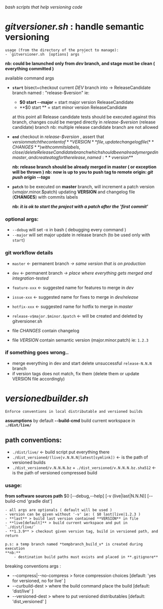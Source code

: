 *bash scripts that help versioning code*

# *gitversioner.sh*  : handle semantic versioning 

    usage (from the directory of the project to manage):
    - `gitversioner.sh  [options] args `
**nb: could be lanunched only from *dev* branch, and stage must be clean ( everything committed )**  

 
available command args   
 
- **`start`** bisect+checkout current *DEV* branch into ->  ReleaseCandidate branch named : "release-$version" 
    ie:
     - **$0 start --major**  = start major version ReleaseCandidate
     - **$0 start **  = start minor version ReleaseCandidate
     
    at this point all Release candidate tests should be executed against this branch, changes could be merged directly
          in *release-$version* (release candidate) branch 
          nb: multiple release candidate branch are not allowed
           
- **`end`** 
        checkout in *release-$version* , assert that $version match the content of **VERSION** file ,
            update changelog file (**CHANGES**) with commits labels,
            close/delete ReleaseCandidate branch which should been already merged in master, and create a tag for the release,
             named : **v$version**
             
     **nb: release branch should be already merged in master ( or exception will be thrown )**
     **nb: now is up to you to push tag to remote origin: *git push origin --tags***
                
- **`patch`**
        to be executed on **master** branch, will increment a patch version (v$major.$minor.$patch) updating **VERSION**
        and changelog file (**CHANGES**) with commits labels  

    **nb: *it is ok to start the project with a patch after the 'first commit'***
  
### optional args:
- `--debug` will set -x in bash ( debugging every command )
- `--major` will set major update in release branch (to be used only with `start`)

### git workflow details
 - `master` <- permanent branch *-> same version that is on production* 
 - `dev` <- permanent branch *-> place where everything gets merged and integration-tested*  
 - `feature-xxx` <- suggested name for features to merge in *dev* 
 - `issue-xxx` <- suggested name for fixes to merge in *dev/release* 
 - `hotfix-xxx` <- suggested name for hotfix to merge in *master* 
 - `release-v$major.$minor.$patch` <- will be created and deleted by gitversioner.sh
  
 - file *CHANGES* contain changelog
 - file *VERSION* contain semantic version (major.minor.patch) ie: `1.2.3`
 


### if something goes wrong..
- merge everything in dev and start delete unsuccessful `release-N.N.N` branch 
- if version tags does not match, fix them (delete them or update VERSION file accordingly) 

# *versionedbuilder.sh*
    Enforce conventions in local distributable and versioned builds
**assumptions**
    by default **--build-cmd** build current workspace in **`./dist/live/`**  
        
## path conventions:
- `./dist/live/` <- build script put everything there
- `./dist_versioned/(live|v.N.N.N|latest[symlink])` <- is the path of versioned builds
- `./dist_versioned/v.N.N.N.bz` +  `./dist_versioned/v.N.N.N.bz.sha512` <- is the path of versioned compressed build
###  usage:
  **from software sources path**
    $0 [--debug,--help] [-v (live|last|N.N.N)] [--build-cmd 'gradle dist']
      
    - all args are optionals ( default will be used )  
    - version can be given without '-v' ie: ( $0 last|live|1.2.3 )
    - **last** > build last version contained **VERSION** in file
    - **live[default]** > build current workspace and put in `./dist/live/` 
    - **1.3.9** > checkout given version tag, build in versioned path, and return  
    
    p.s: a temp branch named *tempbranch_build_v* is created during execution
    **nb:**
        - destination build paths must exists and placed in **.gitignore**
        
breaking conventions args : 
  
- --compress|--no-compress  > force compression choices [default: 'yes for versioned, no for live' ]  
- --curbuild-dest  > where the build command place the build [default: 'dist/live' ]  
- --versioned-dest  > where to put versioned distributables [default: 'dist_versioned' ]  

